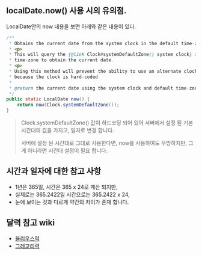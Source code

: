 ## localDate.now() 사용 시의 유의점.
LocalDate안의 now 내용을 보면 아래와 같은 내용이 있다.
```java
/**
 * Obtains the current date from the system clock in the default time-zone.
 * <p>
 * This will query the {@link Clock#systemDefaultZone() system clock} in the default
 * time-zone to obtain the current date.
 * <p>
 * Using this method will prevent the ability to use an alternate clock for testing
 * because the clock is hard-coded.
 *
 * @return the current date using the system clock and default time-zone, not null
 */
public static LocalDate now() {
    return now(Clock.systemDefaultZone());
}
```
> Clock.systemDefaultZone() 값이 하드코딩 되어 있어 서버에서 설정 된 기본 시간대의 값을 가지고, 일자로 변경 합니다.
> 
> 서버에 설정 된 시간대로 그대로 사용한다면, now를 사용하여도 무방하지만, 그게 아니라면 시간대 설정이 필요 합니다.

## 시간과 일자에 대한 참고 사항
- 1년은 365일, 시간은 365 x 24로 계산 되지만,
- 실제로는 365.2422일 시간으로는 365.2422 x 24,
- 눈에 보이는 것과 다르게 약간의 차이가 존재 합니다.

## 달력 참고 wiki
- [율리우스력](https://ko.wikipedia.org/wiki/%EC%9C%A8%EB%A6%AC%EC%9A%B0%EC%8A%A4%EB%A0%A5)
- [그레고리력](https://ko.wikipedia.org/wiki/%EA%B7%B8%EB%A0%88%EA%B3%A0%EB%A6%AC%EB%A0%A5)
